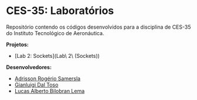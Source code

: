 # CES-35: Laboratórios

Repositório contendo os códigos desenvolvidos para a disciplina de CES-35 do Instituto Tecnológico de Aeronáutica.

**Projetos:**
- [Lab 2: Sockets](Lab\ 2\ (Sockets))

**Desenvolvedores:**
- [Adrisson Rogério Samersla](https://github.com/adrissonsamersla)
- [Gianluigi Dal Toso](https://github.com/gitoso)
- [Lucas Alberto Bilobran Lema](https://github.com/lucasbilobran)

